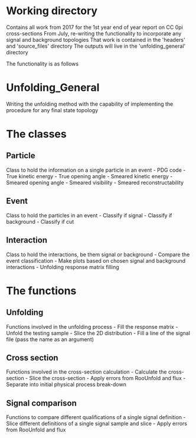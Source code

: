 # Working directory
Contains all work from 2017 for the 1st year end of year report on CC 0pi cross-sections
From July, re-writing the functionality to incorporate any signal and background topologies
That work is contained in the 'headers' and 'source_files' directory
The outputs will live in the 'unfolding_general' directory

The functionality is as follows

# Unfolding_General
Writing the unfolding method with the capability of implementing the procedure for any final state topology

# The classes
## Particle
Class to hold the information on a single particle in an event
    - PDG code
    - True kinetic energy
    - True opening angle
    - Smeared kinetic energy
    - Smeared opening angle
    - Smeared visibility
    - Smeared reconstructability

## Event
Class to hold the particles in an event
    - Classify if signal
    - Classify if background
    - Classify if cut
## Interaction
Class to hold the interactions, be them signal or background
    - Compare the event classification
    - Make plots based on chosen signal and background interactions
    - Unfolding response matrix filling

# The functions
## Unfolding
Functions involved in the unfolding process
    - Fill the response matrix
    - Unfold the testing sample
    - Slice the 2D distribution
    - Fill a line of the signal file (pass the name as an argument)

## Cross section
Functions involved in the cross-section calculation
    - Calculate the cross-section 
    - Slice the cross-section
    - Apply errors from RooUnfold and flux
    - Separate into initial physical process break-down

## Signal comparison
Functions to compare different qualifications of a single signal definition
    - Slice different definitions of a single signal sample and slice
    - Apply errors from RooUnfold and flux 
